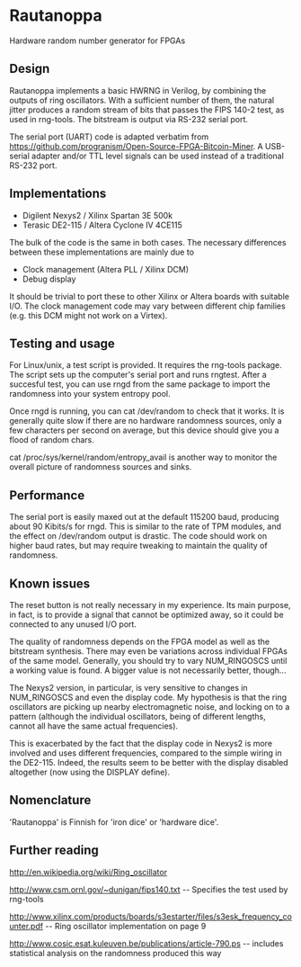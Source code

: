 Rautanoppa
==========

Hardware random number generator for FPGAs


Design
------

Rautanoppa implements a basic HWRNG in Verilog, by combining the
outputs of ring oscillators. With a sufficient number of them, the
natural jitter produces a random stream of bits that passes the FIPS
140-2 test, as used in rng-tools. The bitstream is output via RS-232
serial port.

The serial port (UART) code is adapted verbatim from
https://github.com/progranism/Open-Source-FPGA-Bitcoin-Miner. A
USB-serial adapter and/or TTL level signals can be used instead of a
traditional RS-232 port.


Implementations
---------------

* Digilent Nexys2 / Xilinx Spartan 3E 500k
* Terasic DE2-115 / Altera Cyclone IV 4CE115

The bulk of the code is the same in both cases. The necessary
differences between these implementations are mainly due to

* Clock management (Altera PLL / Xilinx DCM)
* Debug display

It should be trivial to port these to other Xilinx or Altera boards
with suitable I/O. The clock management code may vary between
different chip families (e.g. this DCM might not work on a Virtex).


Testing and usage
-----------------

For Linux/unix, a test script is provided. It requires the rng-tools
package. The script sets up the computer's serial port and runs
rngtest. After a succesful test, you can use rngd from the same
package to import the randomness into your system entropy pool.

Once rngd is running, you can cat /dev/random to check that it
works. It is generally quite slow if there are no hardware randomness
sources, only a few characters per second on average, but this device
should give you a flood of random chars.

cat /proc/sys/kernel/random/entropy_avail is another way to monitor
the overall picture of randomness sources and sinks.


Performance
-----------

The serial port is easily maxed out at the default 115200 baud,
producing about 90 Kibits/s for rngd. This is similar to the rate of
TPM modules, and the effect on /dev/random output is drastic. The code
should work on higher baud rates, but may require tweaking to maintain
the quality of randomness.


Known issues
------------

The reset button is not really necessary in my experience. Its main
purpose, in fact, is to provide a signal that cannot be optimized
away, so it could be connected to any unused I/O port.

The quality of randomness depends on the FPGA model as well as the
bitstream synthesis. There may even be variations across individual
FPGAs of the same model. Generally, you should try to vary
NUM_RINGOSCS until a working value is found. A bigger value is not
necessarily better, though...

The Nexys2 version, in particular, is very sensitive to changes in
NUM_RINGOSCS and even the display code. My hypothesis is that the ring
oscillators are picking up nearby electromagnetic noise, and locking
on to a pattern (although the individual oscillators, being of
different lengths, cannot all have the same actual frequencies).

This is exacerbated by the fact that the display code in Nexys2 is
more involved and uses different frequencies, compared to the simple
wiring in the DE2-115. Indeed, the results seem to be better with the
display disabled altogether (now using the DISPLAY define).


Nomenclature
------------

'Rautanoppa' is Finnish for 'iron dice' or 'hardware dice'.


Further reading
---------------

http://en.wikipedia.org/wiki/Ring_oscillator

http://www.csm.ornl.gov/~dunigan/fips140.txt -- Specifies the test used by rng-tools

http://www.xilinx.com/products/boards/s3estarter/files/s3esk_frequency_counter.pdf -- Ring oscillator implementation on page 9

http://www.cosic.esat.kuleuven.be/publications/article-790.ps -- includes statistical analysis on the randomness produced this way